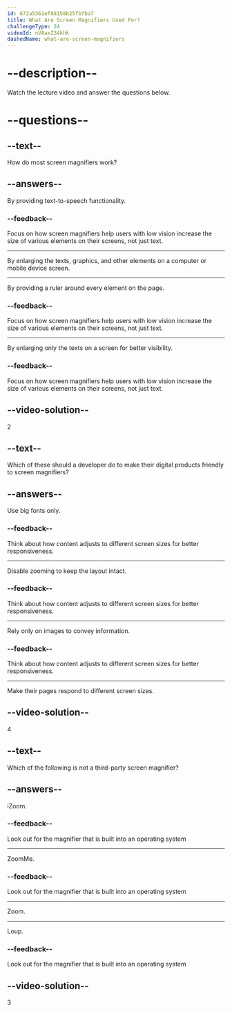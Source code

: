 ```yaml
---
id: 672a5361ef88158b25fbfba7
title: What Are Screen Magnifiers Used For?
challengeType: 24
videoId: nVAaxZ34khk
dashedName: what-are-screen-magnifiers
---
```


# --description--

Watch the lecture video and answer the questions below.

# --questions--

## --text--

How do most screen magnifiers work?

## --answers--

By providing text-to-speech functionality.

### --feedback--

Focus on how screen magnifiers help users with low vision increase the size of various elements on their screens, not just text.

---

By enlarging the texts, graphics, and other elements on a computer or mobile device screen.

---

By providing a ruler around every element on the page.

### --feedback--

Focus on how screen magnifiers help users with low vision increase the size of various elements on their screens, not just text.

---

By enlarging only the texts on a screen for better visibility.

### --feedback--

Focus on how screen magnifiers help users with low vision increase the size of various elements on their screens, not just text.

## --video-solution--

2

## --text--

Which of these should a developer do to make their digital products friendly to screen magnifiers?

## --answers--

Use big fonts only.

### --feedback--

Think about how content adjusts to different screen sizes for better responsiveness.

---

Disable zooming to keep the layout intact.

### --feedback--

Think about how content adjusts to different screen sizes for better responsiveness.

---

Rely only on images to convey information.

### --feedback--

Think about how content adjusts to different screen sizes for better responsiveness.

---

Make their pages respond to different screen sizes.

## --video-solution--

4

## --text--

Which of the following is not a third-party screen magnifier?

## --answers--

iZoom.

### --feedback--

Look out for the magnifier that is built into an operating system

---

ZoomMe.

### --feedback--

Look out for the magnifier that is built into an operating system

---

Zoom.

---

Loup.

### --feedback--

Look out for the magnifier that is built into an operating system

## --video-solution--

3
